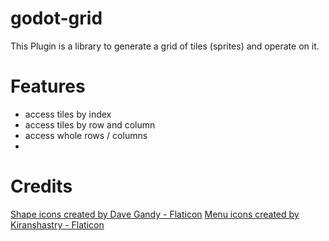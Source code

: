 # godot-grid

This Plugin is a library to generate a grid of tiles (sprites) and operate on it.

# Features
  * access tiles by index
  * access tiles by row and column
  * access whole rows / columns
  *

# Credits
<a href="https://www.flaticon.com/free-icons/shape" title="shape icons">Shape icons created by Dave Gandy - Flaticon</a>
<a href="https://www.flaticon.com/free-icons/menu" title="menu icons">Menu icons created by Kiranshastry - Flaticon</a>
